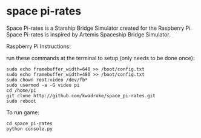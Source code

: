 space pi-rates
==============
Space Pi-rates is a Starship Bridge Simulator created for the Raspberry Pi. Space Pi-rates is inspired by Artemis Spaceship Bridge Simulator.


Raspberry Pi Instructions:



run these commands at the terminal to setup (only needs to be done once):

	sudo echo framebuffer_width=640 >> /boot/config.txt
	sudo echo framebuffer_width=480 >> /boot/config.txt
	sudo chown root:video /dev/fb*
	sudo usermod -a -G video pi
	cd /home/pi
	git clone http://github.com/kwadroke/space_pi-rates.git
	sudo reboot


To run game:

	cd space_pi-rates
	python console.py
